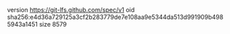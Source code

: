version https://git-lfs.github.com/spec/v1
oid sha256:e4d36a729125a3cf2b283779de7e108aa9e5344da513d991909b4985943a1451
size 8579
